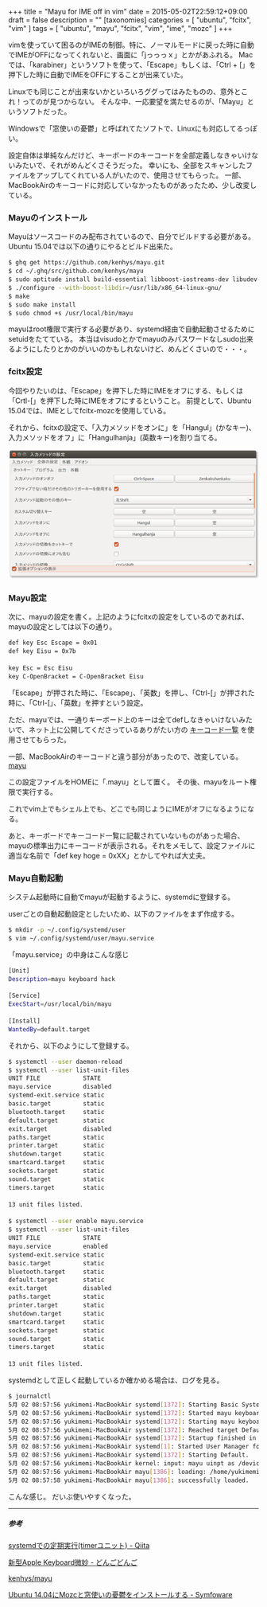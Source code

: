 +++
title = "Mayu for IME off in vim"
date = 2015-05-02T22:59:12+09:00
draft = false
description = ""
[taxonomies]
categories = [ "ubuntu", "fcitx", "vim" ]
tags = [ "ubuntu", "mayu", "fcitx", "vim", "ime", "mozc" ]
+++

vimを使っていて困るのがIMEの制御。特に、ノーマルモードに戻った時に自動でIMEがOFFになってくれないと、画面に「jっっっｘ」とかがあふれる。
Macでは、「karabiner」というソフトを使って、「Escape」もしくは、「Ctrl + [」を押下した時に自動でIMEをOFFにすることが出来ていた。

Linuxでも同じことが出来ないかといろいろググってはみたものの、意外とこれ！ってのが見つからない。
そんな中、一応要望を満たせるのが、「Mayu」というソフトだった。

Windowsで「窓使いの憂鬱」と呼ばれてたソフトで、Linuxにも対応してるっぽい。

設定自体は単純なんだけど、キーボードのキーコードを全部定義しなきゃいけないみたいで、それがめんどくさそうだった。
幸いにも、全部をスキャンしたファイルをアップしてくれている人がいたので、使用させてもらった。
一部、MacBookAirのキーコードに対応していなかったものがあったため、少し改変している。

### Mayuのインストール

Mayuはソースコードのみ配布されているので、自分でビルドする必要がある。
Ubuntu 15.04では以下の通りにやるとビルド出来た。
```sh
$ ghq get https://github.com/kenhys/mayu.git
$ cd ~/.ghq/src/github.com/kenhys/mayu
$ sudo aptitude install build-essential libboost-iostreams-dev libudev-dev libusb-1.0-0-dev
$ ./configure --with-boost-libdir=/usr/lib/x86_64-linux-gnu/
$ make
$ sudo make install
$ sudo chmod +s /usr/local/bin/mayu
```

mayuはroot権限で実行する必要があり、systemd経由で自動起動させるためにsetuidをたてている。
本当はvisudoとかでmayuのみパスワードなしsudo出来るようにしたりとかのがいいのかもしれないけど、めんどくさいので・・・。

### fcitx設定

今回やりたいのは、「Escape」を押下した時にIMEをオフにする、もしくは「Crtl-[」を押下した時にIMEをオフにするということ。
前提として、Ubuntu 15.04では、IMEとしてfcitx-mozcを使用している。

それから、fcitxの設定で、「入力メソッドをオンに」を「Hangul」(かなキー)、入力メソッドをオフ」に「Hangulhanja」(英数キー)を割り当てる。

![fcitx-setting](./fcitx-setting_min.png)

### Mayu設定

次に、mayuの設定を書く。上記のようにfcitxの設定をしているのであれば、mayuの設定としては以下の通り。

```sh
def key Esc Escape = 0x01
def key Eisu = 0x7b

key Esc = Esc Eisu
key C-OpenBracket = C-OpenBracket Eisu
```

「Escape」が押された時に、「Escape」、「英数」を押し、「Ctrl-[」が押された時に、「Ctrl-[」、「英数」を押すという設定。

ただ、mayuでは、一通りキーボード上のキーは全てdefしなきゃいけないみたいで、ネット上に公開してくださっているありがたい方の [キーコード一覧](http://d.hatena.ne.jp/OKIIZO/20080106/1199639459) を使用させてもらった。

一部、MacBookAirのキーコードと違う部分があったので、改変している。 [mayu](https://raw.githubusercontent.com/yukimemi/dotfiles/master/.mayu)

この設定ファイルをHOMEに「.mayu」として置く。
その後、mayuをルート権限で実行する。

これでvim上でもシェル上でも、どこでも同じようにIMEがオフになるようになる。

あと、キーボードでキーコード一覧に記載されていないものがあった場合、mayuの標準出力にキーコードが表示される。それをメモして、設定ファイルに適当な名前で「def key hoge = 0xXX」とかしてやれば大丈夫。

### Mayu自動起動

システム起動時に自動でmayuが起動するように、systemdに登録する。

userごとの自動起動設定としたいため、以下のファイルをまず作成する。

```sh
$ mkdir -p ~/.config/systemd/user
$ vim ~/.config/systemd/user/mayu.service
```

「mayu.service」の中身はこんな感じ
```sh
[Unit]
Description=mayu keyboard hack

[Service]
ExecStart=/usr/local/bin/mayu

[Install]
WantedBy=default.target
```

それから、以下のようにして登録する。

```sh
$ systemctl --user daemon-reload
$ systemctl --user list-unit-files
UNIT FILE            STATE
mayu.service         disabled
systemd-exit.service static
basic.target         static
bluetooth.target     static
default.target       static
exit.target          disabled
paths.target         static
printer.target       static
shutdown.target      static
smartcard.target     static
sockets.target       static
sound.target         static
timers.target        static

13 unit files listed.

$ systemctl --user enable mayu.service
$ systemctl --user list-unit-files
UNIT FILE            STATE
mayu.service         enabled
systemd-exit.service static
basic.target         static
bluetooth.target     static
default.target       static
exit.target          disabled
paths.target         static
printer.target       static
shutdown.target      static
smartcard.target     static
sockets.target       static
sound.target         static
timers.target        static

13 unit files listed.
```

systemdとして正しく起動しているか確かめる場合は、ログを見る。

```sh
$ journalctl
5月 02 08:57:56 yukimemi-MacBookAir systemd[1372]: Starting Basic System.
5月 02 08:57:56 yukimemi-MacBookAir systemd[1372]: Started mayu keyboard hack.
5月 02 08:57:56 yukimemi-MacBookAir systemd[1372]: Starting mayu keyboard hack...
5月 02 08:57:56 yukimemi-MacBookAir systemd[1372]: Reached target Default.
5月 02 08:57:56 yukimemi-MacBookAir systemd[1372]: Startup finished in 44ms.
5月 02 08:57:56 yukimemi-MacBookAir systemd[1]: Started User Manager for UID 1000.
5月 02 08:57:56 yukimemi-MacBookAir systemd[1372]: Starting Default.
5月 02 08:57:56 yukimemi-MacBookAir kernel: input: mayu uinpt as /devices/virtual/input/input14
5月 02 08:57:56 yukimemi-MacBookAir mayu[1386]: loading: /home/yukimemi/.mayu
5月 02 08:57:58 yukimemi-MacBookAir mayu[1386]: successfully loaded.
```

こんな感じ。
だいぶ使いやすくなった。

- - -
##### 参考

[systemdでの定期実行(timerユニット) - Qiita](http://qiita.com/sharow/items/e8f7d3e0628d7ee925db)

[新型Apple Keyboard微妙 - どんごどんご](http://d.hatena.ne.jp/OKIIZO/20080106/1199639459)

[kenhys/mayu](https://github.com/kenhys/mayu)

[Ubuntu 14.04にMozcと窓使いの憂鬱をインストールする - Symfoware](http://symfoware.blog68.fc2.com/blog-entry-1397.html)


